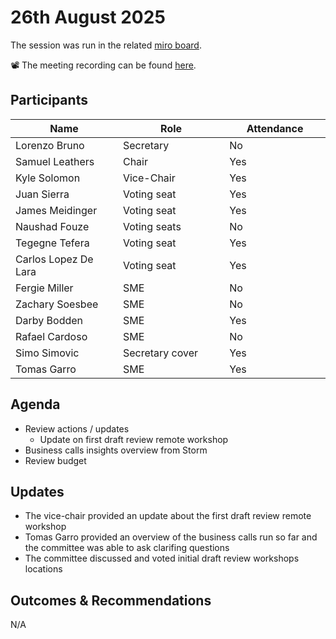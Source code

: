 # 26th August 2025

The session was run in the related [miro board](https://miro.com/app/board/uXjVKro_lxs=/).&#x20;

📽️ The meeting recording can be found [here](https://drive.google.com/file/d/1AHmgB0SPQj6VsY565vGgGlmr-T5FJg01/view).

## Participants

<table><thead><tr><th width="213.19140625">Name</th><th width="212.27734375">Role</th><th width="185.14453125">Attendance</th></tr></thead><tbody><tr><td>Lorenzo Bruno</td><td>Secretary</td><td>No</td></tr><tr><td>Samuel Leathers</td><td>Chair</td><td>Yes</td></tr><tr><td>Kyle Solomon</td><td>Vice-Chair</td><td>Yes</td></tr><tr><td>Juan Sierra</td><td>Voting seat</td><td>Yes</td></tr><tr><td>James Meidinger</td><td>Voting seat</td><td>Yes</td></tr><tr><td>Naushad Fouze </td><td>Voting seats</td><td>No</td></tr><tr><td>Tegegne Tefera</td><td>Voting seat</td><td>Yes</td></tr><tr><td>Carlos Lopez De Lara</td><td>Voting seat</td><td>Yes</td></tr><tr><td>Fergie Miller</td><td>SME</td><td>No</td></tr><tr><td>Zachary Soesbee</td><td>SME</td><td>No</td></tr><tr><td>Darby Bodden</td><td>SME</td><td>Yes</td></tr><tr><td>Rafael Cardoso</td><td>SME</td><td>No</td></tr><tr><td>Simo Simovic</td><td>Secretary cover</td><td>Yes</td></tr><tr><td>Tomas Garro</td><td>SME</td><td>Yes</td></tr></tbody></table>

## Agenda

* Review actions / updates
  * Update on first draft review remote workshop
* Business calls insights overview from Storm
* Review budget

## Updates

* The vice-chair provided an update about the first draft review remote workshop
* Tomas Garro provided an overview of the business calls run so far and the committee was able to ask clarifing questions
* The committee discussed and voted initial draft review workshops locations

## Outcomes & Recommendations

N/A
